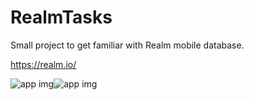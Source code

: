 # RealmTasks
Small project to get familiar with Realm mobile database.

https://realm.io/

![app img](http://i68.tinypic.com/23u52ps.png)![app img](http://i68.tinypic.com/sdpp1w.png)
